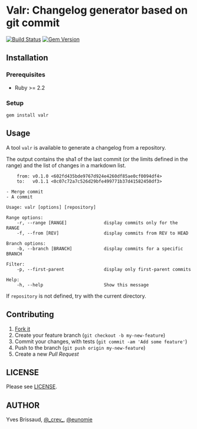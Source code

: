 Valr: Changelog generator based on git commit
=============================================

[![Build Status](https://travis-ci.org/eunomie/valr.svg?branch=master)](https://travis-ci.org/eunomie/valr) [![Gem Version](https://badge.fury.io/rb/valr.svg)](https://badge.fury.io/rb/valr)

Installation
------------

### Prerequisites

- Ruby >= 2.2

### Setup

```
gem install valr
```

Usage
-----

A tool `valr` is available to generate a changelog from a repository.

The output contains the sha1 of the last commit (or the limits defined in the range)
and the list of changes in a markdown list.

```
    from: v0.1.0 <602fd435bde9767d924e4260df85ae0cf0094df4>
    to:   v0.1.1 <0c07c72a7c526d29bfe499771b37d41582450df3>

- Merge commit
- A commit
```

```
Usage: valr [options] [repository]

Range options:
    -r, --range [RANGE]              display commits only for the RANGE
    -f, --from [REV]                 display commits from REV to HEAD

Branch options:
    -b, --branch [BRANCH]            display commits for a specific BRANCH

Filter:
    -p, --first-parent               display only first-parent commits

Help:
    -h, --help                       Show this message
```

If `repository` is not defined, try with the current directory.

Contributing
------------

1. [Fork it](https://github.com/eunomie/valr/fork)
2. Create your feature branch (`git checkout -b my-new-feature`)
3. Commit your changes, with tests (`git commit -am 'Add some feature'`)
4. Push to the branch (`git push origin my-new-feature`)
5. Create a new _Pull Request_

LICENSE
-------

Please see [LICENSE][].

AUTHOR
------

Yves Brissaud, [@\_crev_](https://twiter.com/_crev_), [@eunomie](https://github.com/eunomie)

[LICENSE]: https://github.com/eunomie/valr/blob/master/LICENSE
